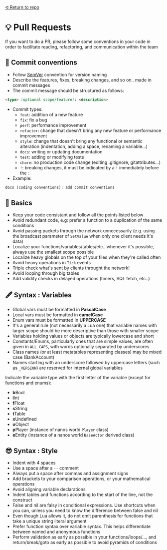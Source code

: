 [ᐊ Return to repo](https://github.com/Timmy-the-nobody/WebUI3d2d)

# 💡 Pull Requests
If you want to do a PR, please follow some conventions in your code in order to facilitate reading, refactoring, and communication within the team

## 🐙 Commit conventions
* Follow [SemVer](https://semver.org/) convention for version naming
* Describe the features, fixes, breaking changes, and so on.. made in commit messages
* The commit message should be structured as follows:
```md
<type> [optional scope/feature]: <description>
```
* Commit types:
  - `feat`: addition of a new feature
  - `fix`: fix a bug
  - `perf`: performance improvement
  - `refactor`: change that doesn't bring any new feature or performance improvement
  - `style`: change that doesn't bring any functional or semantic alteration (indentation, adding a space, renaming a variable...)
  - `docs`: writing or updating documentation
  - `test`: adding or modifying tests
  - `chore`: no production code change (editing .gitignore, gitattributes...)
  - `!`: breaking changes, it must be indicated by a `!` immediately before the `:`
* Example:
```md
docs (coding conventions): add commit conventions
```

## 📙 Basics

* Keep your code consistant and follow all the points listed below
* Avoid redundant code, e.g: prefer a function to a duplication of the same conditions
* Avoid passing packets through the network unnecessarily (e.g. using the broadcast parameter of `SetValue` when only one client needs it's data)
* Localize your functions/variables/tables/etc.. whenever it's possible, always use the smallest scope possible
* Localize heavy globals on the top of your files when they're called often
* Avoid heavy operations in `Tick` events
* Triple check what's sent by clients throught the network!
* Avoid looping through big tables
* Add validity checks in delayed operations (timers, SQL fetch, etc..)

## 🖋️ Syntax : Variables

* Global vars must be formatted in **PascalCase**
* Local vars must be formatted in **camelCase**
* Enum vars must be formatted in **UPPERCASE**
* It's a general rule (not necessarily a Lua one) that variable names with larger scope should be more descriptive than those with smaller scope
* Variables holding values or objects are typically lowercase and short
* Constants/Enums, particularly ones that are simple values, are often given in `ALL_CAPS`, with words optionally separated by underscores 
* Class names (or at least metatables representing classes) may be mixed case (BankAccount)
* Names starting with an underscore followed by uppercase letters (such as `_VERSION`) are reserved for internal global variables

Indicate the variable type with the first letter of the variable (except for functions and enums):

* **b**Bool
* **i**Int
* **f**Float
* **s**String
* **t**Table
* **x**Undefined
* **o**Object
* **p**Player (instance of nanos world `Player` class)
* **e**Entity (instance of a nanos world `BaseActor` derived class)

## 😎 Syntax : Style
* Indent with 4 spaces
* Use a space after a `--` comment
* Always put a space after commas and assignment signs
* Add brackets to your comparison operations, or your mathematical operations
* Avoid aligning variable declarations
* Indent tables and functions according to the start of the line, not the construct
* False and nil are falsy in conditional expressions. Use shortcuts when you can, unless you need to know the difference between false and nil
* Even though Lua allows it, do not omit parenthesis for functions that take a unique string literal argument
* Prefer function syntax over variable syntax. This helps differentiate between named and anonymous functions
* Perform validation as early as possible in your functions/loops/..., and return/break/goto as early as possible to avoid pyramids of conditions
